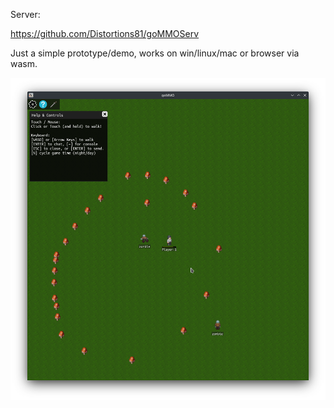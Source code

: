 Server:

https://github.com/Distortions81/goMMOServ

Just a simple prototype/demo, works on win/linux/mac or browser via wasm.

![preview image](https://github.com/Distortions81/goMMO/blob/main/preview.png)

